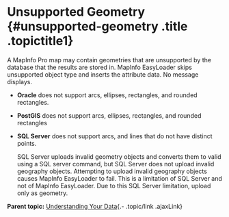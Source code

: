 Unsupported Geometry {#unsupported-geometry .title .topictitle1}
====================

<div class="body conbody">

A MapInfo Pro map may contain geometries that are unsupported by the
database that the results are stored in. MapInfo EasyLoader skips
unsupported object type and inserts the attribute data. No message
displays.

-   **Oracle** does not support arcs, ellipses, rectangles, and
    rounded rectangles.
-   **PostGIS** does not support arcs, ellipses, rectangles, and rounded
    rectangles
-   **SQL Server** does not support arcs, and lines that do not have
    distinct points.

    SQL Server uploads invalid geometry objects and converts them to
    valid using a SQL server command, but SQL Server does not upload
    invalid geography objects. Attempting to upload invalid geography
    objects causes MapInfo EasyLoader to fail. This is a limitation of
    SQL Server and not of MapInfo EasyLoader. Due to this SQL Server
    limitation, upload only as geometry.

</div>

<div class="related-links" functx="http://www.functx.com">

<div class="related-links-title">

</div>

<div class="familylinks">

<div class="parentlink">

**Parent topic:** [Understanding Your
Data](guide/uploading/../../guide/uploading/understandingyourdata.html){.-
.topic/link .ajaxLink}

</div>

</div>

</div>
